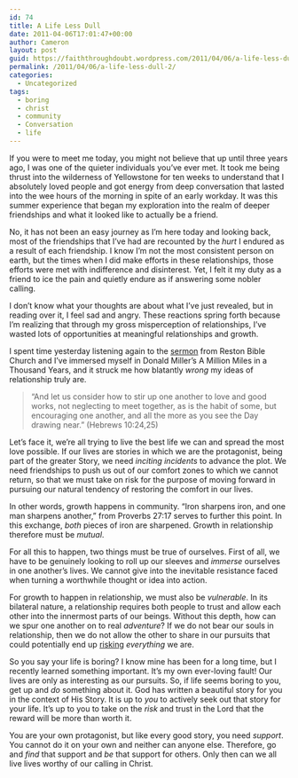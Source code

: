 ```yaml
---
id: 74
title: A Life Less Dull
date: 2011-04-06T17:01:47+00:00
author: Cameron
layout: post
guid: https://faiththroughdoubt.wordpress.com/2011/04/06/a-life-less-dull/
permalink: /2011/04/06/a-life-less-dull-2/
categories:
  - Uncategorized
tags:
  - boring
  - christ
  - community
  - Conversation
  - life
---
```

If you were to meet me today, you might not believe that up until three years ago, I was one of the quieter individuals you’ve ever met. It took me being thrust into the wilderness of Yellowstone for ten weeks to understand that I absolutely loved people and got energy from deep conversation that lasted into the wee hours of the morning in spite of an early workday. It was this summer experience that began my exploration into the realm of deeper friendships and what it looked like to actually be a friend.

No, it has not been an easy journey as I’m here today and looking back, most of the friendships that I’ve had are recounted by the _hurt_ I endured as a result of each friendship. I know I’m not the most consistent person on earth, but the times when I did make efforts in these relationships, those efforts were met with indifference and disinterest. Yet, I felt it my duty as a friend to ice the pain and quietly endure as if answering some nobler calling.

I don’t know what your thoughts are about what I’ve just revealed, but in reading over it, I feel sad and angry. These reactions spring forth because I’m realizing that through my gross misperception of relationships, I’ve wasted lots of opportunities at meaningful relationships and growth.

I spent time yesterday listening again to the <a href="http://www.restonbible.org/sermons/item/288-how-god-speaks" target="_blank">sermon</a> from Reston Bible Church and I’ve immersed myself in Donald Miller’s A Million Miles in a Thousand Years, and it struck me how blatantly _wrong_ my ideas of relationship truly are.

> “And let us consider how to stir up one another to love and good works, not neglecting to meet together, as is the habit of some, but encouraging one another, and all the more as you see the Day drawing near.” (Hebrews 10:24,25)

Let’s face it, we’re all trying to live the best life we can and spread the most love possible. If our lives are stories in which we are the protagonist, being part of the greater Story, we need _inciting incidents_ to advance the plot. We need friendships to push us out of our comfort zones to which we cannot return, so that we must take on risk for the purpose of moving forward in pursuing our natural tendency of restoring the comfort in our lives.

In other words, growth happens in community. “Iron sharpens iron, and one man sharpens another,” from Proverbs 27:17 serves to further this point. In this exchange, _both_ pieces of iron are sharpened. Growth in relationship therefore must be _mutual_.

For all this to happen, two things must be true of ourselves. First of all, we have to be genuinely looking to roll up our sleeves and _immerse_ ourselves in one another’s lives. We cannot give into the inevitable resistance faced when turning a worthwhile thought or idea into action.

For growth to happen in relationship, we must also be _vulnerable_. In its bilateral nature, a relationship requires both people to trust and allow each other into the innermost parts of our beings. Without this depth, how can we spur one another on to real _adventure_? If we do not bear our souls in relationship, then we do not allow the other to share in our pursuits that could potentially end up <a href="http://www.jonacuff.com/stuffchristianslike/2011/03/4725/" target="_blank">risking</a> _everything_ we are.

So you say your life is boring? I know mine has been for a long time, but I recently learned something important. It’s my own ever-loving fault! Our lives are only as interesting as our pursuits. So, if life seems boring to you, get up and _do_ something about it. God has written a beautiful story for you in the context of His Story. It is up to _you_ to actively seek out that story for your life. It’s up to you to take on the _risk_ and trust in the Lord that the reward will be more than worth it.

You are your own protagonist, but like every good story, you need _support_. You cannot do it on your own and neither can anyone else. Therefore, go and _find_ that support and _be_ that support for others. Only then can we all live lives worthy of our calling in Christ.